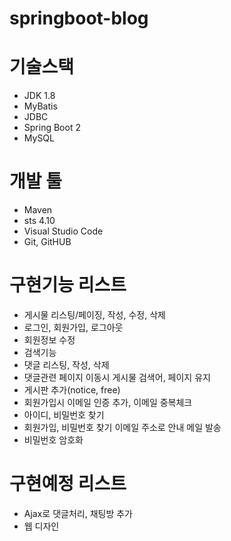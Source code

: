 # springboot-blog

# 기술스택
- JDK 1.8
- MyBatis
- JDBC
- Spring Boot 2
- MySQL

# 개발 툴
- Maven
- sts 4.10
- Visual Studio Code
- Git, GitHUB

# 구현기능 리스트
- 게시물 리스팅/페이징, 작성, 수정, 삭제
- 로그인, 회원가입, 로그아웃
- 회원정보 수정
- 검색기능
- 댓글 리스팅, 작성, 삭제
- 댓글관련 페이지 이동시 게시물 검색어, 페이지 유지
- 게시판 추가(notice, free)
- 회원가입시 이메일 인증 추가, 이메일 중복체크
- 아이디, 비밀번호 찾기
- 회원가입, 비밀번호 찾기 이메일 주소로 안내 메일 발송
- 비밀번호 암호화

# 구현예정 리스트
- Ajax로 댓글처리, 채팅방 추가
- 웹 디자인
